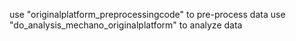 use "originalplatform_preprocessingcode" to pre-process data
use "do_analysis_mechano_originalplatform" to analyze data 
